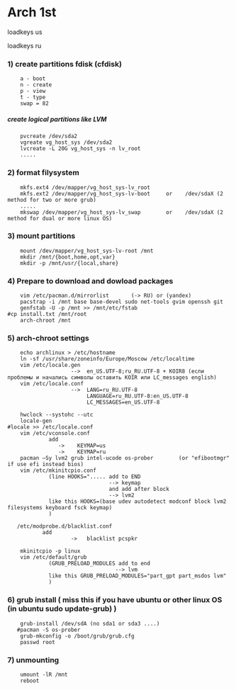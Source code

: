 # Arch 1st

loadkeys us

loadkeys ru

### 1) create partitions fdisk (cfdisk)
        a - boot
        n - create
        p - view
        t - type
        swap = 82
        
 ##### create logical partitions like LVM
 
        pvcreate /dev/sda2
        vgreate vg_host_sys /dev/sda2
        lvcreate -L 20G vg_host_sys -n lv_root
        .....
        
  ### 2) format filysystem
  
        mkfs.ext4 /dev/mapper/vg_host_sys-lv_root
        mkfs.ext2 /dev/mapper/vg_host_sys-lv-boot     or    /dev/sdaX (2 method for two or more grub)
        .....
        mkswap /dev/mapper/vg_host_sys-lv_swap        or    /dev/sdaX (2 method for dual or more linux OS)
        
  ### 3) mount partitions
  
        mount /dev/mapper/vg_host_sys-lv-root /mnt
        mkdir /mnt/{boot,home,opt,var}
        mkdir -p /mnt/usr/{local,share}
        
 ### 4) Prepare to download and dowload packages      
        
        vim /etc/pacman.d/mirrorlist       (-> RU) or (yandex)
        pacstrap -i /mnt base base-devel sudo net-tools gvim openssh git
        genfstab -U -p /mnt >> /mnt/etc/fstab
    #cp install.txt /mnt/root
        arch-chroot /mnt
        
### 5) arch-chroot settings

        echo archlinux > /etc/hostname
        ln -sf /usr/share/zoneinfo/Europe/Moscow /etc/localtime
        vim /etc/locale.gen   
                        -->  en_US.UTF-8;ru_RU.UTF-8 + KOIR8 (если проблемы и начались символы оставить KOIR или LC_messages english)
        vim /etc/locale.conf
                        -->  LANG=ru_RU.UTF-8
                             LANGUAGE=ru_RU.UTF-8:en_US.UTF-8
                             LC_MESSAGES=en_US.UTF-8

        hwclock --systohc --utc
        locale-gen
    #locale >> /etc/locale.conf
        vim /etc/vconsole.conf
                 add
                    ->    KEYMAP=us
                    ->    KEYMAP=ru
        pacman –Sy lvm2 grub intel-ucode os-prober        (or "efibootmgr" if use efi instead bios)
        vim /etc/mkinitcpio.conf
                 (line HOOKS="..... add to END
                                    --> keymap
                                    and add after block 
                                    --> lvm2
                 like this HOOKS=(base udev autodetect modconf block lvm2 filesystems keyboard fsck keymap)
                 )
          
       /etc/modprobe.d/blacklist.conf 
               add
                        ->   blacklist pcspkr
                        
        mkinitcpio -p linux
        vim /etc/default/grub
                 (GRUB_PRELOAD_MODULES add to end
                                      --> lvm
                 like this GRUB_PRELOAD_MODULES="part_gpt part_msdos lvm"
                 )
                 
 ### 6) grub install ( miss this if you have ubuntu or other linux OS  (in ubuntu sudo update-grub) )
 
        grub-install /dev/sdA (no sda1 or sda3 ....)
       #pacman -S os-prober
        grub-mkconfig -o /boot/grub/grub.cfg
        passwd root
        
 ### 7) unmounting
 
        umount -lR /mnt
        reboot
